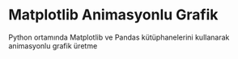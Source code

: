 # Matplotlib Animasyonlu Grafik
Python ortamında Matplotlib ve Pandas kütüphanelerini kullanarak animasyonlu grafik üretme
